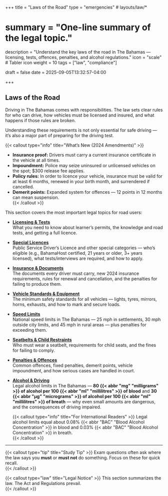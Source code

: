 +++
title = "Laws of the Road"
type = "emergencies"                 # layouts/law/*
# summary = "One-line summary of the legal topic."
description = "Understand the key laws of the road in The Bahamas — licensing, tests, offences, penalties, and alcohol regulations."
icon = "scale"               # Tabler icon
weight = 10
tags = ["law", "compliance"]

draft = false
date = 2025-09-05T13:32:57-04:00

+++

## Laws of the Road

Driving in The Bahamas comes with responsibilities. The law sets clear rules for who can drive, how vehicles must be licensed and insured, and what happens if those rules are broken.  

Understanding these requirements is not only essential for safe driving — it’s also a major part of preparing for the driving test.  

{{< callout type="info" title="What’s New (2024 Amendments)" >}}
- **Insurance proof:** Drivers must carry a current insurance certificate in the vehicle at all times.  
- **Impoundment:** Police may seize uninsured or unlicensed vehicles on the spot; $300 release fee applies.  
- **Policy rules:** In order to licence your vehicle, insurance must be valid for at least 6 months, renewed in your birth month, and surrendered if cancelled.  
- **Demerit points:** Expanded system for offences — 12 points in 12 months can mean suspension.  
{{< /callout >}}

This section covers the most important legal topics for road users:

- [**Licensing & Tests**](/law/licensing-tests/)  
  What you need to know about learner’s permits, the knowledge and road tests, and getting a full licence.  

- [**Special Licences**](/law/special-licences/)  
  Public Service Driver’s Licence and other special categories — who’s eligible (e.g., BahamaHost certified, 21 years or older, 3+ years licensed), what tests/interviews are required, and how to apply.  

- [**Insurance & Documents**](/law/insurance-documents/)  
  The documents every driver must carry, new 2024 insurance requirements, rules for renewal and cancellation, and the penalties for failing to produce them.  

- [**Vehicle Standards & Equipment**](/law/vehicle-standards-equipment/)  
  The minimum safety standards for all vehicles — lights, tyres, mirrors, horns, exhausts, and how to mark and secure loads.  

- [**Speed Limits**](/law/speed-limits/)  
  National speed limits in The Bahamas — 25 mph in settlements, 30 mph outside city limits, and 45 mph in rural areas — plus penalties for exceeding them.  

- [**Seatbelts & Child Restraints**](/law/seatbelts-child-restraints/)  
  Who must wear a seatbelt, requirements for child seats, and the fines for failing to comply.  

- [**Penalties & Offences**](/law/penalties-offences/)  
  Common offences, fixed penalties, demerit points, vehicle impoundment, and how serious cases are handled in court.  

- [**Alcohol & Driving**](/law/alcohol-driving/)  
  Legal alcohol limits in The Bahamas — **80 {{< abbr "mg" "milligrams" >}} of alcohol per 100 {{< abbr "ml" "millilitres" >}} of blood** and **30 {{< abbr "µg" "micrograms" >}} of alcohol per 100 {{< abbr "ml" "millilitres" >}} of breath** — why even small amounts are dangerous, and the consequences of driving impaired.  

  {{< callout type="info" title="For International Readers" >}}
  Legal alcohol limits equal about 0.08% {{< abbr "BAC" "Blood Alcohol Concentration" >}} in blood and 0.03% {{< abbr "BAC" "Blood Alcohol Concentration" >}} in breath.  
  {{< /callout >}}  

---

{{< callout type="tip" title="Study Tip" >}}
Exam questions often ask where the law says you **must** or **must not** do something. Focus on these for quick recall.  
{{< /callout >}}

{{< callout type="law" title="Legal Notice" >}}
This section summarizes the law. The Act and Regulations prevail.  
{{< /callout >}}